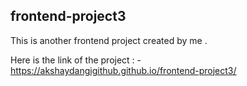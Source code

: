 ## frontend-project3

This is another frontend project created by me .

Here is the link of the project : - https://akshaydangigithub.github.io/frontend-project3/
